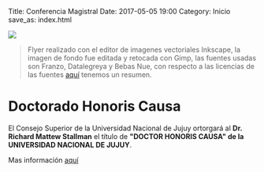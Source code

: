 Title: Conferencia Magistral
Date: 2017-05-05 19:00
Category: Inicio
save_as: index.html

<img src="../theme/images/Flyer.png" align="middle" class="responsive-image"/>

> Flyer realizado con el editor de imagenes vectoriales  Inkscape, la imagen de fondo fue editada y retocada con Gimp, las fuentes usadas son Franzo, Datalegreya y Bebas Nue, con respecto a las licencias de las fuentes [aquí](https://fontlibrary.org/en/guidebook/font_licensing) tenemos un resumen. 

# Doctorado Honoris Causa
El Consejo Superior de la Universidad Nacional de Jujuy ortorgará al **Dr. Richard Mattew Stallman**  el título de **"DOCTOR HONORIS CAUSA" de la UNIVERSIDAD NACIONAL DE JUJUY**.

Mas información  [aquí](/category/dhc.html) 
